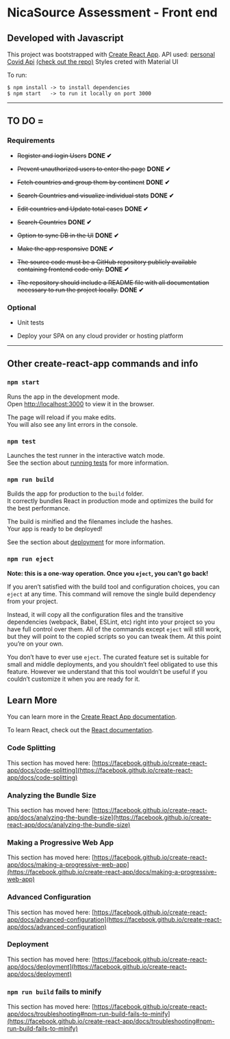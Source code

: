 # NicaSource Assessment - Front end

## Developed with Javascript

This project was bootstrapped with [Create React App](https://github.com/facebook/create-react-app).
API used: [personal Covid Api](https://vast-basin-26481.herokuapp.com/) [(check out the repo)](https://github.com/maxfer03/ns-assessment-covid-backend)
Styles creted with Material UI

To run:

```
$ npm install -> to install dependencies
$ npm start   -> to run it locally on port 3000
```

---

## TO DO =

### Requirements

- ~~Register and login Users~~ **DONE ✔**

- ~~Prevent unauthorized users to enter the page~~ **DONE ✔**

- ~~Fetch countries and group them by continent~~ **DONE ✔**

- ~~Search Countries and visualize individual stats~~ **DONE ✔**

- ~~Edit countries and Update total cases~~ **DONE ✔**

- ~~Search Countries~~ **DONE ✔**

- ~~Option to sync DB in the UI~~ **DONE ✔**

- ~~Make the app responsive~~ **DONE ✔**

- ~~The source code must be a GitHub repository publicly available containing frontend code only.~~ **DONE ✔**

- ~~The repository should include a README file with all documentation necessary to run the project locally.~~ **DONE ✔**

### Optional

- Unit tests

- Deploy your SPA on any cloud provider or hosting platform

---

## Other create-react-app commands and info

### `npm start`

Runs the app in the development mode.\
Open [http://localhost:3000](http://localhost:3000) to view it in the browser.

The page will reload if you make edits.\
You will also see any lint errors in the console.

### `npm test`

Launches the test runner in the interactive watch mode.\
See the section about [running tests](https://facebook.github.io/create-react-app/docs/running-tests) for more information.

### `npm run build`

Builds the app for production to the `build` folder.\
It correctly bundles React in production mode and optimizes the build for the best performance.

The build is minified and the filenames include the hashes.\
Your app is ready to be deployed!

See the section about [deployment](https://facebook.github.io/create-react-app/docs/deployment) for more information.

### `npm run eject`

**Note: this is a one-way operation. Once you `eject`, you can’t go back!**

If you aren’t satisfied with the build tool and configuration choices, you can `eject` at any time. This command will remove the single build dependency from your project.

Instead, it will copy all the configuration files and the transitive dependencies (webpack, Babel, ESLint, etc) right into your project so you have full control over them. All of the commands except `eject` will still work, but they will point to the copied scripts so you can tweak them. At this point you’re on your own.

You don’t have to ever use `eject`. The curated feature set is suitable for small and middle deployments, and you shouldn’t feel obligated to use this feature. However we understand that this tool wouldn’t be useful if you couldn’t customize it when you are ready for it.

## Learn More

You can learn more in the [Create React App documentation](https://facebook.github.io/create-react-app/docs/getting-started).

To learn React, check out the [React documentation](https://reactjs.org/).

### Code Splitting

This section has moved here: [https://facebook.github.io/create-react-app/docs/code-splitting](https://facebook.github.io/create-react-app/docs/code-splitting)

### Analyzing the Bundle Size

This section has moved here: [https://facebook.github.io/create-react-app/docs/analyzing-the-bundle-size](https://facebook.github.io/create-react-app/docs/analyzing-the-bundle-size)

### Making a Progressive Web App

This section has moved here: [https://facebook.github.io/create-react-app/docs/making-a-progressive-web-app](https://facebook.github.io/create-react-app/docs/making-a-progressive-web-app)

### Advanced Configuration

This section has moved here: [https://facebook.github.io/create-react-app/docs/advanced-configuration](https://facebook.github.io/create-react-app/docs/advanced-configuration)

### Deployment

This section has moved here: [https://facebook.github.io/create-react-app/docs/deployment](https://facebook.github.io/create-react-app/docs/deployment)

### `npm run build` fails to minify

This section has moved here: [https://facebook.github.io/create-react-app/docs/troubleshooting#npm-run-build-fails-to-minify](https://facebook.github.io/create-react-app/docs/troubleshooting#npm-run-build-fails-to-minify)
